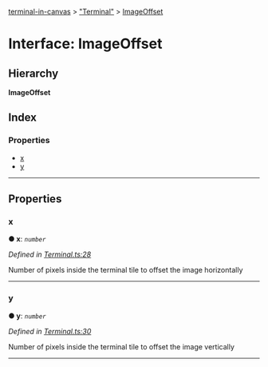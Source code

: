 [terminal-in-canvas](../README.md) > ["Terminal"](../modules/_terminal_.md) > [ImageOffset](../interfaces/_terminal_.imageoffset.md)

# Interface: ImageOffset

## Hierarchy

**ImageOffset**

## Index

### Properties

* [x](_terminal_.imageoffset.md#x)
* [y](_terminal_.imageoffset.md#y)

---

## Properties

<a id="x"></a>

###  x

**● x**: *`number`*

*Defined in [Terminal.ts:28](https://github.com/danikaze/terminal-in-canvas/blob/ad1033f/src/Terminal.ts#L28)*

Number of pixels inside the terminal tile to offset the image horizontally

___
<a id="y"></a>

###  y

**● y**: *`number`*

*Defined in [Terminal.ts:30](https://github.com/danikaze/terminal-in-canvas/blob/ad1033f/src/Terminal.ts#L30)*

Number of pixels inside the terminal tile to offset the image vertically

___


